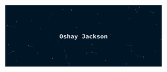 <link href="https://cdn.jsdelivr.net/npm/bootstrap@5.3.3/dist/css/bootstrap.min.css" rel="stylesheet" integrity="sha384-QWTKZyjpPEjISv5WaRU9OFeRpok6YctnYmDr5pNlyT2bRjXh0JMhjY6hW+ALEwIH" crossorigin="anonymous">

<div class="card">
  <img src="./profile.gif" class="card-img-top" alt="profile-oshay">
  <div class="card-body">
<div>

<script src="https://platform.linkedin.com/badges/js/profile.js" async defer type="text/javascript"></script>













